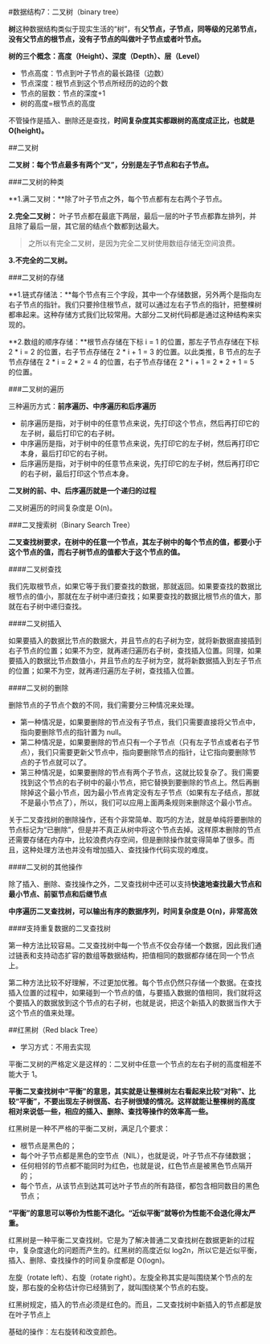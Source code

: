 #数据结构7：二叉树（binary tree）

**树**这种数据结构类似于现实生活的“树”，有**父节点，子节点，同等级的兄弟节点，没有父节点的根节点，没有子节点的叫做叶子节点或者叶节点。**

**树的三个概念：高度（Height）、深度（Depth）、层（Level）**
 - 节点高度：节点到叶子节点的最长路径（边数）
 - 节点深度：根节点到这个节点所经历的边的个数
 - 节点的层数：节点的深度+1
 - 树的高度=根节点的高度

不管操作是插入、删除还是查找，**时间复杂度其实都跟树的高度成正比，也就是 O(height)。**

##二叉树

**二叉树：每个节点最多有两个“叉”，分别是左子节点和右子节点。**

###二叉树的种类

**1.满二叉树：**除了叶子节点之外，每个节点都有左右两个子节点。

**2.完全二叉树：** 叶子节点都在最底下两层，最后一层的叶子节点都靠左排列，并且除了最后一层，其它层的结点个数都到达最大。
> 之所以有完全二叉树，是因为完全二叉树使用数组存储无空间浪费。

**3.不完全的二叉树。**

###二叉树的存储

**1.链式存储法：**每个节点有三个字段，其中一个存储数据，另外两个是指向左右子节点的指针。我们只要拎住根节点，就可以通过左右子节点的指针，把整棵树都串起来。这种存储方式我们比较常用。大部分二叉树代码都是通过这种结构来实现的。

**2.数组的顺序存储：**根节点存储在下标 i = 1 的位置，那左子节点存储在下标 2 * i = 2 的位置，右子节点存储在 2 * i + 1 = 3 的位置。以此类推，B 节点的左子节点存储在 2 * i = 2 * 2 = 4 的位置，右子节点存储在 2 * i + 1 = 2 * 2 + 1 = 5 的位置。

###二叉树的遍历

三种遍历方式：**前序遍历、中序遍历和后序遍历**

- 前序遍历是指，对于树中的任意节点来说，先打印这个节点，然后再打印它的左子树，最后打印它的右子树。
- 中序遍历是指，对于树中的任意节点来说，先打印它的左子树，然后再打印它本身，最后打印它的右子树。
- 后序遍历是指，对于树中的任意节点来说，先打印它的左子树，然后再打印它的右子树，最后打印这个节点本身。

**二叉树的前、中、后序遍历就是一个递归的过程**

二叉树遍历的时间复杂度是 O(n)。

###二叉搜索树（Binary Search Tree）

**二叉查找树要求，在树中的任意一个节点，其左子树中的每个节点的值，都要小于这个节点的值，而右子树节点的值都大于这个节点的值。**

####二叉树查找

我们先取根节点，如果它等于我们要查找的数据，那就返回。如果要查找的数据比根节点的值小，那就在左子树中递归查找；如果要查找的数据比根节点的值大，那就在右子树中递归查找。

####二叉树插入

如果要插入的数据比节点的数据大，并且节点的右子树为空，就将新数据直接插到右子节点的位置；如果不为空，就再递归遍历右子树，查找插入位置。同理，如果要插入的数据比节点数值小，并且节点的左子树为空，就将新数据插入到左子节点的位置；如果不为空，就再递归遍历左子树，查找插入位置。

####二叉树的删除

删除节点的子节点个数的不同，我们需要分三种情况来处理。
- 第一种情况是，如果要删除的节点没有子节点，我们只需要直接将父节点中，指向要删除节点的指针置为 null。
- 第二种情况是，如果要删除的节点只有一个子节点（只有左子节点或者右子节点），我们只需要更新父节点中，指向要删除节点的指针，让它指向要删除节点的子节点就可以了。
- 第三种情况是，如果要删除的节点有两个子节点，这就比较复杂了。我们需要找到这个节点的右子树中的最小节点，把它替换到要删除的节点上。然后再删除掉这个最小节点，因为最小节点肯定没有左子节点（如果有左子结点，那就不是最小节点了），所以，我们可以应用上面两条规则来删除这个最小节点。

关于二叉查找树的删除操作，还有个非常简单、取巧的方法，就是单纯将要删除的节点标记为“已删除”，但是并不真正从树中将这个节点去掉。这样原本删除的节点还需要存储在内存中，比较浪费内存空间，但是删除操作就变得简单了很多。而且，这种处理方法也并没有增加插入、查找操作代码实现的难度。

####二叉树的其他操作

除了插入、删除、查找操作之外，二叉查找树中还可以支持**快速地查找最大节点和最小节点、前驱节点和后继节点**

**中序遍历二叉查找树，可以输出有序的数据序列，时间复杂度是 O(n)，非常高效**

####支持重复数据的二叉查找树

第一种方法比较容易。二叉查找树中每一个节点不仅会存储一个数据，因此我们通过链表和支持动态扩容的数组等数据结构，把值相同的数据都存储在同一个节点上。

第二种方法比较不好理解，不过更加优雅。每个节点仍然只存储一个数据。在查找插入位置的过程中，如果碰到一个节点的值，与要插入数据的值相同，我们就将这个要插入的数据放到这个节点的右子树，也就是说，把这个新插入的数据当作大于这个节点的值来处理。

##红黑树（Red black Tree）

- 学习方式：不用去实现

平衡二叉树的严格定义是这样的：二叉树中任意一个节点的左右子树的高度相差不能大于 1。

**平衡二叉查找树中“平衡”的意思，其实就是让整棵树左右看起来比较“对称”、比较“平衡”，不要出现左子树很高、右子树很矮的情况。这样就能让整棵树的高度相对来说低一些，相应的插入、删除、查找等操作的效率高一些。**

红黑树是一种不严格的平衡二叉树，满足几个要求：

- 根节点是黑色的；
- 每个叶子节点都是黑色的空节点（NIL），也就是说，叶子节点不存储数据；
- 任何相邻的节点都不能同时为红色，也就是说，红色节点是被黑色节点隔开的；
- 每个节点，从该节点到达其可达叶子节点的所有路径，都包含相同数目的黑色节点；

**“平衡”的意思可以等价为性能不退化。“近似平衡”就等价为性能不会退化得太严重。**

红黑树是一种平衡二叉查找树。它是为了解决普通二叉查找树在数据更新的过程中，复杂度退化的问题而产生的。红黑树的高度近似 log2n，所以它是近似平衡，插入、删除、查找操作的时间复杂度都是 O(logn)。

左旋（rotate left）、右旋（rotate right）。左旋全称其实是叫围绕某个节点的左旋，那右旋的全称估计你已经猜到了，就叫围绕某个节点的右旋。

红黑树规定，插入的节点必须是红色的。而且，二叉查找树中新插入的节点都是放在叶子节点上

基础的操作：左右旋转和改变颜色。

